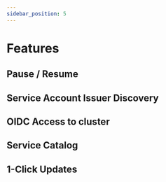 ```yaml
---
sidebar_position: 5
---
```


# Features

## Pause / Resume 

## Service Account Issuer Discovery

## OIDC Access to cluster 

## Service Catalog 

## 1-Click Updates